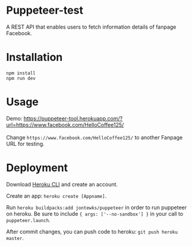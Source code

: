# Puppeteer-test
A REST API that enables users to fetch information details of fanpage Facebook.
# Installation
```
npm install
npm run dev
```
# Usage 
Demo: https://puppeteer-tool.herokuapp.com/?url=https://www.facebook.com/HelloCoffee125/  
<br />
Change `https://www.facebook.com/HelloCoffee125/` to another Fanpage URL for testing.
# Deployment 
Download [Heroku CLI](https://devcenter.heroku.com/articles/heroku-cli) and create an account.

Create an app: `heroku create [Appname]`.

Run `heroku buildpacks:add jontewks/puppeteer` in order to run puppeteer on heroku. Be sure to include `{ args: ['--no-sandbox'] }` in your call to `puppeteer.launch`.

After commit changes, you can push code to heroku: `git push heroku master`.
